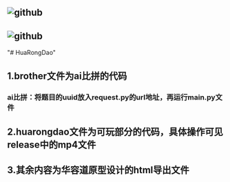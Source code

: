 ## <img src="https://img.shields.io/badge/github-skyjay&xiaobingan-2376B7.svg" alt="github" />
## <img src="https://img.shields.io/badge/github-language python-2376B7.svg" alt="github" />
"# HuaRongDao"
## 1.brother文件为ai比拼的代码
### ai比拼：将题目的uuid放入request.py的url地址，再运行main.py文件

## 2.huarongdao文件为可玩部分的代码，具体操作可见release中的mp4文件

## 3.其余内容为华容道原型设计的html导出文件
